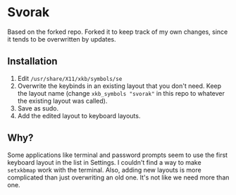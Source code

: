 # Svorak

Based on the forked repo. Forked it to keep track of my own changes, since it tends to be overwritten by updates.

## Installation

1. Edit `/usr/share/X11/xkb/symbols/se`
2. Overwrite the keybinds in an existing layout that you don't need. Keep the layout name (change `xkb_symbols "svorak"` in this repo to whatever the existing layout was called).
3. Save as sudo.
4. Add the edited layout to keyboard layouts.

## Why?
Some applications like terminal and password prompts seem to use the first keyboard layout in the list in Settings. I couldn't find a way to make `setxkbmap` work with the terminal.
Also, adding new layouts is more complicated than just overwriting an old one. It's not like we need more than one.
